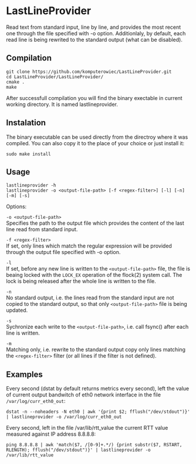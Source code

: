 # LastLineProvider
Read text from standard input, line by line, and provides the most recent one through the file specified with -o option. Additionlaly, by default, each read line is being rewrited to the standard output (what can be disabled).

## Compilation

```
git clone https://github.com/komputerowiec/LastLineProvider.git
cd LastLineProvider/LastLineProvider/
cmake .
make
```

After successfull compilation you will find the binary exectable in current working directory. It is named lastlineprovider.

## Instalation

The binary executable can be used directly from the directroy where it was compiled. 
You can also copy it to the place of your choice or just install it:

```
sudo make install
```

## Usage

```
lastlineprovider -h
lastlineprovider -o <output-file-path> [-f <regex-filter>] [-l] [-n] [-m] [-s]
```

Options:

`-o <output-file-path>` <br />
Specifies the path to the output file which provides the content of the last line read from standard input.

`-f <regex-filter>` <br />
If set, only lines which match the <regex-filter> regular expression will be provided through the output file specified with -o option.

`-l` <br />
If set, before any new line is written to the `<output-file-path>` file, the file is beaing locked with the `LOCK_EX` operation of the flock(2) system call. The lock is being released after the whole line is written to the file.

`-n` <br />
No standard output, i.e. the lines read from the standard input are not copied to the standard output, so that only `<output-file-path>` file is being updated.

`-s` <br />
Sychronize each write to the `<output-file-path>`, i.e. call fsync() after each line is written.

`-m` <br />
Matching only, i.e. rewrite to the standard output copy only lines matching the `<regex-filter>` filter (or all lines if the filter is not defined).

## Examples

Every second (dstat by default returns metrics every second), left the value of current output bandwitch of eth0 network interface in the file `/var/log/curr_eth0_out`:

```
dstat -n --noheaders -N eth0 | awk '{print $2; fflush("/dev/stdout")}' | lastlineprovider -o /var/log/curr_eth0_out
```

Every second, left in the file /var/lib/rtt_value the current RTT value measured against IP address 8.8.8.8:

```
ping 8.8.8.8 | awk 'match($7, /[0-9]+.*/) {print substr($7, RSTART, RLENGTH); fflush("/dev/stdout")}' | lastlineprovider -o /var/lib/rtt_value
```
